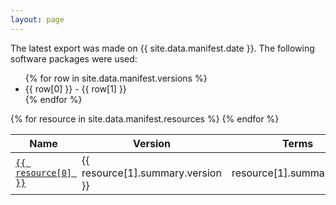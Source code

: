 ```yaml
---
layout: page
---
```

The latest export was made on {{ site.data.manifest.date }}. The following software packages were used:

<ul>
{% for row in site.data.manifest.versions %}
<li>{{ row[0] }} - {{ row[1] }}</li>
{% endfor %}
</ul>

<table class="table table-striped">
<thead>
  <tr>
    <th>Name</th>
    <th>Version</th>
    <th>Terms</th>
    <th>Synonyms</th>
    <th>Xrefs</th>
    <th>Relations</th>
    <th>OBO</th>
    <th>OWL</th>
    <th>JSON</th>
    <th>SSSOM</th>
    <th>Nodes</th>
  </tr>
</thead>
<tbody>
{% for resource in site.data.manifest.resources %}
  <tr>
    <td><a href="https://bioregistry.io/{{ resource[0] }}"><code>{{ resource[0] }}</code></a></td>
    <td>{{ resource[1].summary.version }}</td>
    <td align="right">{{ resource[1].summary.terms }}</td>
    <td align="right">{{ resource[1].summary.synonyms }}</td>
    <td align="right">{{ resource[1].summary.xrefs }}</td>
    <td align="right">{{ resource[1].summary.relations }}</td>
    <td><a href="{{ resource[1].obo.iri }}">OBO</a></td>
    <td><a href="{{ resource[1].owl.iri }}">OWL</a></td>
    <td><a href="{{ resource[1].obograph.iri }}">JSON</a></td>
    <td>{% if resource[1].summary.xrefs > 0 %}<a href="{{ resource[1].sssom.iri }}">SSSOM</a>{% endif %}</td>
    <td><a href="{{ resource[1].nodes.iri }}">Nodes</a></td>
  </tr>
{% endfor %}
</tbody>
</table>
